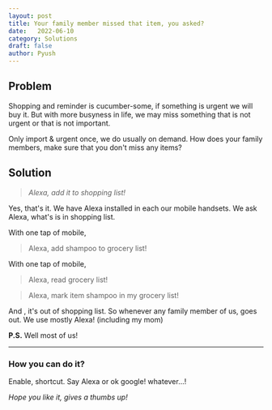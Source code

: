 ```yaml
---
layout: post
title: Your family member missed that item, you asked?
date:	2022-06-10
category: Solutions
draft: false
author: Pyush
---
```


## Problem

Shopping and reminder is cucumber-some, if something is urgent we will buy it. But with more busyness in life, we may miss something that is not urgent or that is not important. 

Only import & urgent once, we do usually on demand. How does your family members, make sure that you don't miss any items?

## Solution

> *Alexa, add it to shopping list!*


Yes, that's it. We have Alexa installed in each our mobile handsets. We ask Alexa, what's is in shopping list. 

With one tap of mobile, 

> Alexa, add shampoo to grocery list!

With one tap of mobile, 

> Alexa, read grocery list!

> Alexa, mark item shampoo in my grocery list!

And , it's out of shopping list. So whenever any family member of us, goes out. We use mostly Alexa! (including my mom)

**P.S.** Well most of us!

--- 

### How you can do it?

Enable, shortcut. Say Alexa or ok google! whatever...! 


*Hope you like it, gives a thumbs up!*


